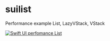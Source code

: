 # suilist
Performance example List, LazyVStack, VStack

[![Swift UI perfomance List](https://img.youtube.com/vi/kqqGL1pmZzM/0.jpg)](https://www.youtube.com/watch?v=kqqGL1pmZzM "Swift UI perfomance List")

